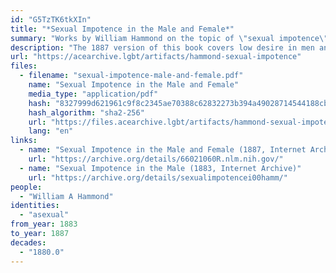 ```yaml
---
id: "G5TzTK6tkXIn"
title: "*Sexual Impotence in the Male and Female*"
summary: "Works by William Hammond on the topic of \"sexual impotence\", which includes both physical defects/difficulties and low desire."
description: "The 1887 version of this book covers low desire in men and in women. The original version, from 1883, focused on men. It describes a few patients that may have been asexual. It was also referenced in Richard von Krafft-Ebing's influential book titled Psychopathia Sexualis."
url: "https://acearchive.lgbt/artifacts/hammond-sexual-impotence"
files:
  - filename: "sexual-impotence-male-and-female.pdf"
    name: "Sexual Impotence in the Male and Female"
    media_type: "application/pdf"
    hash: "8327999d621961c9f8c2345ae70388c62832273b394a49028714544188cb0048"
    hash_algorithm: "sha2-256"
    url: "https://files.acearchive.lgbt/artifacts/hammond-sexual-impotence/sexual-impotence-male-and-female.pdf"
    lang: "en"
links:
  - name: "Sexual Impotence in the Male and Female (1887, Internet Archive)"
    url: "https://archive.org/details/66021060R.nlm.nih.gov/"
  - name: "Sexual Impotence in the Male (1883, Internet Archive)"
    url: "https://archive.org/details/sexualimpotencei00hamm/"
people:
  - "William A Hammond"
identities:
  - "asexual"
from_year: 1883
to_year: 1887
decades:
  - "1880.0"
---
```

